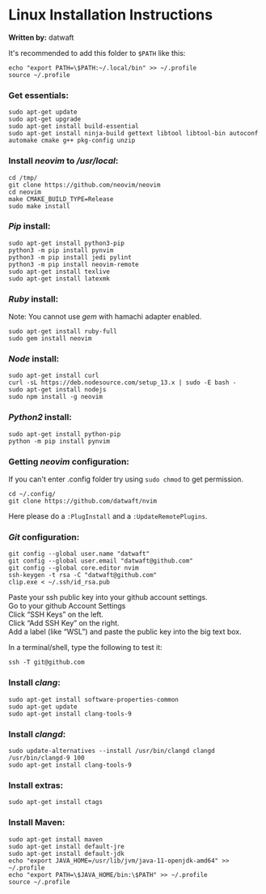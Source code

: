 # Linux Installation Instructions
**Written by:** datwaft

It's recommended to add this folder to `$PATH` like this:
```shell
echo "export PATH=\$PATH:~/.local/bin" >> ~/.profile
source ~/.profile
```

### Get essentials:
```shell
sudo apt-get update
sudo apt-get upgrade
sudo apt-get install build-essential
sudo apt-get install ninja-build gettext libtool libtool-bin autoconf automake cmake g++ pkg-config unzip
```

### Install _neovim_ to _/usr/local_:
```shell
cd /tmp/
git clone https://github.com/neovim/neovim
cd neovim
make CMAKE_BUILD_TYPE=Release
sudo make install
```

### _Pip_ install:
```shell
sudo apt-get install python3-pip
python3 -m pip install pynvim
python3 -m pip install jedi pylint
python3 -m pip install neovim-remote
sudo apt-get install texlive
sudo apt-get install latexmk
```

### _Ruby_ install:
Note: You cannot use _gem_ with hamachi adapter enabled. 
```shell
sudo apt-get install ruby-full
sudo gem install neovim
```

### _Node_ install:
```shell
sudo apt-get install curl
curl -sL https://deb.nodesource.com/setup_13.x | sudo -E bash -
sudo apt-get install nodejs
sudo npm install -g neovim
```

### _Python2_ install:
```shell
sudo apt-get install python-pip
python -m pip install pynvim
```

### Getting _neovim_ configuration:
If you can't enter .config folder try using `sudo chmod` to get permission.
```shell
cd ~/.config/
git clone https://github.com/datwaft/nvim
```
Here please do a `:PlugInstall` and a `:UpdateRemotePlugins`.

### _Git_ configuration:
```shell
git config --global user.name "datwaft"
git config --global user.email "datwaft@github.com"
git config --global core.editor nvim
ssh-keygen -t rsa -C "datwaft@github.com"
clip.exe < ~/.ssh/id_rsa.pub
```
Paste your ssh public key into your github account settings.  
Go to your github Account Settings  
Click “SSH Keys” on the left.  
Click “Add SSH Key” on the right.  
Add a label (like “WSL”) and paste the public key into the big text box.  
  
In a terminal/shell, type the following to test it:  
```
ssh -T git@github.com
```

### Install _clang_:
```shell
sudo apt-get install software-properties-common
sudo apt-get update
sudo apt-get install clang-tools-9
```

### Install _clangd_:
```shell
sudo update-alternatives --install /usr/bin/clangd clangd /usr/bin/clangd-9 100
sudo apt-get install clang-tools-9
```

### Install extras:
```shell
sudo apt-get install ctags
```

### Install Maven:
```shell
sudo apt-get install maven
sudo apt-get install default-jre
sudo apt-get install default-jdk
echo "export JAVA_HOME=/usr/lib/jvm/java-11-openjdk-amd64" >> ~/.profile
echo "export PATH=\$JAVA_HOME/bin:\$PATH" >> ~/.profile
source ~/.profile
```
